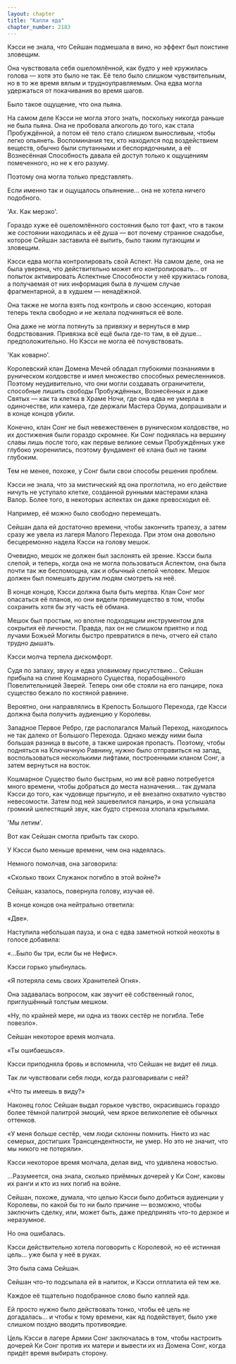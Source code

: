 ```yaml
---
layout: chapter
title: "Капли яда"
chapter_number: 2183
---
```




Кэсси не знала, что Сейшан подмешала в вино, но эффект был поистине зловещим.

Она чувствовала себя ошеломлённой, как будто у неё кружилась голова — хотя это было не так. Её тело было слишком чувствительным, но в то же время вялым и трудноуправляемым. Она едва могла удержаться от покачивания во время шагов.

Было такое ощущение, что она пьяна.

На самом деле Кэсси не могла этого знать, поскольку никогда раньше не была пьяна. Она не пробовала алкоголь до того, как стала Пробуждённой, а потом её тело стало слишком выносливым, чтобы легко опьянеть. Воспоминания тех, кто находился под воздействием веществ, обычно были спутанными и беспорядочными, а её Вознесённая Способность давала ей доступ только к ощущениям помеченного, но не к его разуму.

Поэтому она могла только представлять.

Если именно так и ощущалось опьянение... она не хотела ничего подобного.

'Ах. Как мерзко'.

Гораздо хуже её ошеломлённого состояния было тот факт, что в таком же состоянии находилась и её душа — вот почему странное снадобье, которое Сейшан заставила её выпить, было таким пугающим и зловещим.

Кэсси едва могла контролировать свой Аспект. На самом деле, она не была уверена, что действительно может его контролировать... от попыток активировать Аспектные Способности у неё кружилась голова, а получаемая от них информация была в лучшем случае фрагментарной, а в худшем — ненадёжной.

Она также не могла взять под контроль и свою эссенцию, которая теперь текла свободно и не желала подчиняться её воле.

Она даже не могла потянуть за привязку и вернуться в мир бодрствования. Привязка всё ещё была где-то там, в её душе... предположительно. Но Кэсси не могла её почувствовать.

'Как коварно'.

Королевский клан Домена Мечей обладал глубокими познаниями в руническом колдовстве и имел множество способных ремесленников. Поэтому неудивительно, что они могли создавать ограничители, способные лишить свободы Пробуждённых, Вознесённых и даже Святых — как та клетка в Храме Ночи, где она едва не умерла в одиночестве, или камера, где держали Мастера Орума, допрашивали и в конце концов убили.

Конечно, клан Сонг не был невежественен в руническом колдовстве, но их достижения были гораздо скромнее. Ки Сонг поднялась на вершину славы лишь после того, как первые великие семьи Пробуждённых уже глубоко укоренились, поэтому фундамент её клана был не таким глубоким.

Тем не менее, похоже, у Сонг были свои способы решения проблем.

Кэсси не знала, что за мистический яд она проглотила, но его действие ничуть не уступало клетке, созданной рунными мастерами клана Валор. Более того, в некоторых аспектах он даже превосходил её.

Например, её можно было свободно перемещать.

Сейшан дала ей достаточно времени, чтобы закончить трапезу, а затем сразу же увела из лагеря Малого Перехода. При этом она довольно бесцеремонно надела Кэсси на голову мешок.

Очевидно, мешок не должен был заслонять ей зрение. Кэсси была слепой, и теперь, когда она не могла пользоваться Аспектом, она была почти так же беспомощна, как и обычный слепой человек. Мешок должен был помешать другим людям смотреть на неё.

В конце концов, Кэсси должна была быть мертва. Клан Сонг мог опасаться её планов, но они видели преимущество в том, чтобы сохранить хотя бы эту часть её обмана.

Мешок был простым, но вполне подходящим инструментом для сокрытия её личности. Правда, пах он не слишком приятно и под лучами Божьей Могилы быстро превратился в печь, отчего ей стало трудно дышать.

Кэсси молча терпела дискомфорт.

Судя по запаху, звуку и едва уловимому присутствию... Сейшан прибыла на спине Кошмарного Существа, порабощённого Повелительницей Зверей. Теперь они обе стояли на его панцире, пока существо бежало по костяной равнине.

Вероятно, они направлялись в Крепость Большого Перехода, где Кэсси должна была получить аудиенцию у Королевы.

Западное Первое Ребро, где располагался Малый Переход, находилось не так далеко от Большого Перехода. Однако между ними была большая разница в высоте, а также широкая пропасть. Поэтому, чтобы подняться на Ключичную Равнину, нужно было отправиться на запад, воспользоваться несколькими лифтами, построенными кланом Сонг, а затем вернуться на восток.

Кошмарное Существо было быстрым, но им всё равно потребуется много времени, чтобы добраться до места назначения... так думала Кэсси до того, как чудовище прыгнуло, и её внезапно охватило чувство невесомости. Затем под ней зашевелился панцирь, и она услышала громкий шелестящий звук, как будто стрекоза хлопала крыльями.

'Мы летим'.

Вот как Сейшан смогла прибыть так скоро.

У Кэсси было меньше времени, чем она надеялась.

Немного помолчав, она заговорила:

«Сколько твоих Служанок погибло в этой войне?»

Сейшан, казалось, повернула голову, изучая её.

В конце концов она нейтрально ответила:

«Две».

Наступила небольшая пауза, и она с едва заметной ноткой неохоты в голосе добавила:

«...Было бы три, если бы не Нефис».

Кэсси горько улыбнулась.

«Я потеряла семь своих Хранителей Огня».

Она задавалась вопросом, как звучит её собственный голос, приглушённый толстым мешком.

«Ну, по крайней мере, ни одна из твоих сестёр не погибла. Тебе повезло».

Сейшан некоторое время молчала.

«Ты ошибаешься».

Кэсси приподняла бровь и вспомнила, что Сейшан не видит её лица.

Так ли чувствовали себя люди, когда разговаривали с ней?

«Что ты имеешь в виду?»

Наконец голос Сейшан выдал горькое чувство, окрасившись гораздо более тёмной палитрой эмоций, чем яркое великолепие её обычных оттенков.

«У меня больше сестёр, чем люди склонны помнить. Никто из нас семерых, достигших Трансцендентности, не умер. Но это не значит, что мы никого не потеряли».

Кэсси некоторое время молчала, делая вид, что удивлена новостью.

...Разумеется, она знала, сколько приёмных дочерей у Ки Сонг, каковы их ранги и кто из них погиб на войне.

Сейшан, похоже, думала, что целью Кэсси было добиться аудиенции у Королевы, по какой бы то ни было причине — возможно, чтобы заключить сделку, или, может быть, даже предпринять что-то дерзкое и неразумное.

Но она ошибалась.

Кэсси действительно хотела поговорить с Королевой, но её истинная цель... уже была у неё в руках.

Это была сама Сейшан.

Сейшан что-то подсыпала ей в напиток, и Кэсси отплатила ей тем же.

Каждое её тщательно подобранное слово было каплей яда.

Ей просто нужно было действовать тонко, чтобы её цель не догадалась... и чтобы к тому времени, как яд подействует, было уже слишком поздно вводить противоядие.

Цель Кэсси в лагере Армии Сонг заключалась в том, чтобы настроить дочерей Ки Сонг против их матери и вывести их из Домена Сонг, когда придёт время выбирать сторону.

